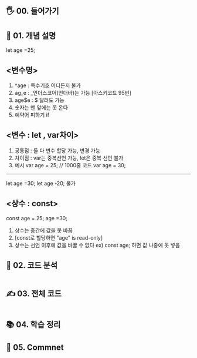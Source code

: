 ## 🖐 00. 들어가기

## 📌 01. 개념 설명
let age =25;
## <변수명> 
1) ^age : 특수기호 어디든지 불가
2) ag_e : _언더스코어(언더바)는 가능 [아스키코드 95번]
3) age$e : $ 달러도 가능
4) 숫자는 맨 앞에는 못 온다
5) 예약어 피하기 if


## <변수 : let , var차이>
1) 공통점 :  둘 다 변수 할당 가능, 변경 가능
2) 차이점 : var는 중복선언 가능, let은 중복 선언 불가
3) 예시
var age = 25;
// 1000줄 코드
var age = 30;
-------------------------
let age =30;
let age -20; 불가

## <상수 : const>
const age = 25;
age =30;
1) 상수는 중간에 값을 못 바꿈
2) [const로 할당하면 "age" is read-only]
3) 상수는 선언 이후에 값을 바꿀 수 없다
ex) const age; 하면 값 나중에 못 넣음

## 🍳 02. 코드 분석
```js

```
## ✍ 03. 전체 코드
```js

```
## 📚 04. 학습 정리

## 🤔 05. Commnet 
